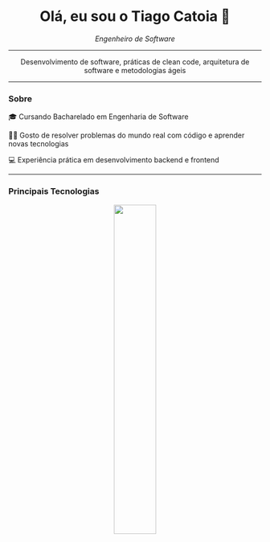 <h1 align="center">Olá, eu sou o Tiago Catoia 👋</h1>

<p align="center">
  <em>Engenheiro de Software</em>
</p>

---

<p align="center">
  Desenvolvimento de software, práticas de clean code, arquitetura de software e metodologias ágeis
</p>

---

### Sobre

<p align="left">
  🎓 Cursando Bacharelado em Engenharia de Software
</p>
<p align="left">
  🧑‍💻 Gosto de resolver problemas do mundo real com código e aprender novas tecnologias
</p>
<p align="left">
  💻 Experiência prática em desenvolvimento backend e frontend
</p>

---

### Principais Tecnologias

<p align="center">
  <img width="41%" src="https://github-readme-stats.vercel.app/api/top-langs/?username=TiagoCatoia&layout=compact&hide_border=true&title_color=8f00ff&text_color=ffffff&bg_color=0d1117" />
</p>
<div align="left">
 </div>
 
